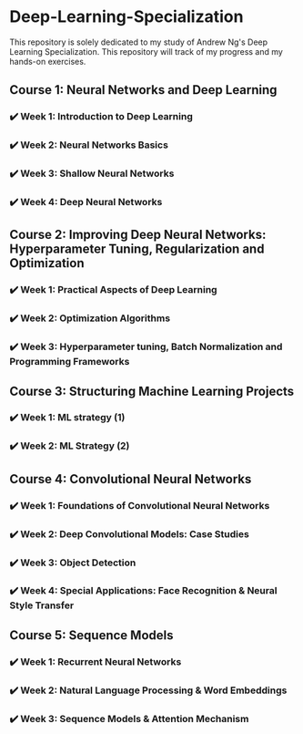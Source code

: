 # Deep-Learning-Specialization
This repository is solely dedicated to my study of Andrew Ng's Deep Learning Specialization. This repository will track of my progress and my hands-on exercises.

## Course 1: Neural Networks and Deep Learning
### :heavy_check_mark: Week 1: Introduction to Deep Learning
### :heavy_check_mark: Week 2: Neural Networks Basics
### :heavy_check_mark: Week 3: Shallow Neural Networks
### :heavy_check_mark: Week 4: Deep Neural Networks


## Course 2: Improving Deep Neural Networks: Hyperparameter Tuning, Regularization and Optimization
### :heavy_check_mark: Week 1: Practical Aspects of Deep Learning
### :heavy_check_mark: Week 2: Optimization Algorithms
### :heavy_check_mark: Week 3: Hyperparameter tuning, Batch Normalization and Programming Frameworks

## Course 3: Structuring Machine Learning Projects
### :heavy_check_mark: Week 1: ML strategy (1)
### :heavy_check_mark: Week 2: ML Strategy (2) 
 
## Course 4: Convolutional Neural Networks
### :heavy_check_mark: Week 1: Foundations of Convolutional Neural Networks
### :heavy_check_mark: Week 2: Deep Convolutional Models: Case Studies
### :heavy_check_mark: Week 3: Object Detection
### :heavy_check_mark: Week 4: Special Applications: Face Recognition & Neural Style Transfer

## Course 5: Sequence Models
### :heavy_check_mark: Week 1: Recurrent Neural Networks
### :heavy_check_mark: Week 2: Natural Language Processing & Word Embeddings
### :heavy_check_mark: Week 3: Sequence Models & Attention Mechanism
